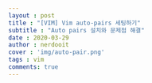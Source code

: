```yaml
---
layout : post
title : "[VIM] Vim auto-pairs 세팅하기"
subtitle : "Auto pairs 설치와 문제점 해결"
date : 2020-03-29
author : nerdooit
cover : 'img/auto-pair.png'
tags : vim
comments: true
---
```




